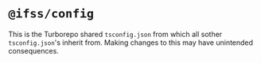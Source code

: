 # `@ifss/config`

This is the Turborepo shared `tsconfig.json` from which all sother `tsconfig.json`'s inherit from. Making changes to this may have unintended consequences.
